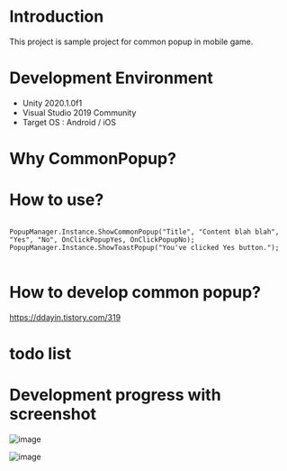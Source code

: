 # Introduction

This project is sample project for common popup in mobile game.

# Development Environment

- Unity 2020.1.0f1
- Visual Studio 2019 Community
- Target OS : Android / iOS

# Why CommonPopup?

# How to use?

<pre>
<code>
PopupManager.Instance.ShowCommonPopup("Title", "Content blah blah", "Yes", "No", OnClickPopupYes, OnClickPopupNo);   
PopupManager.Instance.ShowToastPopup("You've clicked Yes button.");
</code>
</pre>

# How to develop common popup?

https://ddayin.tistory.com/319

# todo list

# Development progress with screenshot

![image](https://user-images.githubusercontent.com/29808782/93628105-f8e6e380-fa20-11ea-98f7-86ab027eded8.png)

![image](https://user-images.githubusercontent.com/29808782/93878413-ff24da80-fd14-11ea-86d2-e08add3178ce.png)


